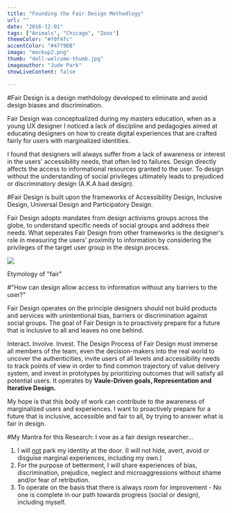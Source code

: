 ```yaml
---
title: "Founding the Fair Design Methodlogy"
url: ""
date: "2016-12-01"
tags: ["Animals", "Chicago", "Zoos"]
themeColor: "#f0f4fc"
accentColor: "#4779DB"
image: "mockup2.png"
thumb: "dell-welcome-thumb.jpg"
imageauthor: "Jude Park"
showLiveContent: false

---
```



#Fair Design is a design methdology developed to eliminate and avoid design biases and discrimination.

Fair Design was conceptualized during my masters education, when as a young UX designer I noticed a lack of discipline and pedagogies aimed at educating designers on how to create digital experiences that are crafted fairly for users with marginalized identities.

I found that designers will always suffer from a lack of awareness or interest in the users' accessibility needs, that often led to failures. Design directly affects the access to informational resources granted to the user. To design without the understanding of social privileges ultimately leads to prejudiced or discriminatory design (A.K.A bad design). 

#Fair Design is built upon the frameworks of Accessibility Design, Inclusive Design, Universal Design and Participatory Design.

Fair Design adopts mandates from design activisms groups across the globe, to understand specific needs of social groups and address their needs. What seperates Fair Design from other frameworks is the designer's role in measuring the users' proximity to information by considering the privileges of the target user group in the design process. 

<div class="photo-grid-container">
<div class="photo-grid">
<img src="https://66.media.tumblr.com/dc885768ca98c61b32de68ef3cc73707/tumblr_pnltjnfqKB1taz7avo1_400.png"/>
</div>
</div>
<p class="photo-grid-subtitle">Etymology of "fair"</p>

#"How can design allow access to information without any barriers to the user?"

Fair Design operates on the principle designers should not build products and services with unintentional bias, barriers or discrimination against social groups. The goal of Fair Design is to proactively prepare for a future that is inclusive to all and leaves no one behind. 

Interact. Involve. Invest.
The Design Process of Fair Design must immerse all members of the team, even the decision-makers into the real world to uncover the authenticities, invite users of all levels and accessibility needs to track points of view in order to find common trajectory of value delivery system, and invest in prototypes by prioritizing outcomes that will satisfy all potential users. It operates by **Vaule-Driven goals, Representation and Iterative Design.**

My hope is that this body of work can contribute to the awareness of marginalized users and experiences. I want to proactively prepare for a future that is inclusive, accessible and fair to all, by trying to answer what is fair in design.

#My Mantra for this Research: I vow as a fair design researcher...

1. I will <u>not</u> park my identity at the door. (I will not hide, avert, avoid or disguise marginal experiences, including my own.)
2. For the purpose of betterment, I will share experiences of bias, discrimination, prejudice, neglect and microaggressions without shame and/or fear of retribution. 
3. To operate on the basis that there is always room for improvement - No one is complete in our path towards progress (social or design), including myself.